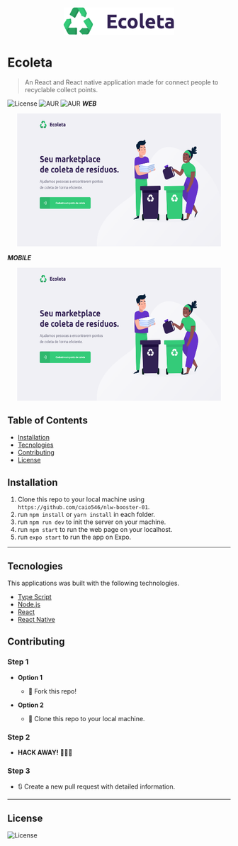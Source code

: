 <h1 align="center">
  <img src="web/src/assets/logo.svg" width="250px" />
</h1>

# Ecoleta

> An React and React native application made for connect people to recyclable collect points.

![License](https://img.shields.io/github/license/caio546/nlw-booster-01) ![AUR](https://img.shields.io/badge/-Web-%231a1a1a) ![AUR](https://img.shields.io/badge/-Mobile-%23301934)
***WEB***
<p align="center">
  <img width="460" height="300" src="img/webfront.png">
</p>

***MOBILE***
<p align="center">
  <img width="460" height="300" src="img/webfront.png">
</p>


## Table of Contents

- [Installation](#installation)
- [Tecnologies](#tecnologies)
- [Contributing](#contributing)
- [License](#license)

## Installation

1. Clone this repo to your local machine using `https://github.com/caio546/nlw-booster-01`.
2. run `npm install` or `yarn install` in each folder.
3. run `npm run dev` to init the server on your machine.
4. run `npm start` to run the web page on your localhost.
5. run `expo start` to run the app on Expo.
---
## Tecnologies
This applications was built with the following technologies.
- [Type Script](https://www.typescriptlang.org/)
- [Node.js](https://nodejs.org/en/)
- [React](https://reactjs.org)
- [React Native](https://facebook.github.io/react-native/)

## Contributing

### Step 1

- **Option 1**
    - 🍴 Fork this repo!

- **Option 2**
    - 👯 Clone this repo to your local machine.

### Step 2

- **HACK AWAY!** 🔨🔨🔨

### Step 3

- 🔃 Create a new pull request with detailed information.
---
## License

![License](https://img.shields.io/github/license/caio546/nlw-booster-01)

